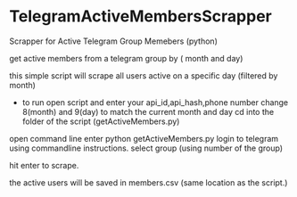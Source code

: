 # TelegramActiveMembersScrapper
Scrapper for Active Telegram Group Memebers (python)

get active members from a telegram group by ( month and day)

this simple script will scrape all users active on a specific day (filtered by month)

- to run 
open script and enter your api_id,api_hash,phone number
change 8(month) and 9(day) to match the current month and day
cd into the folder of the script (getActiveMembers.py)

open command line
enter python getActiveMembers.py
login to telegram using commandline instructions.
select group (using number of the group)

hit enter to scrape.

the active users will be saved in members.csv (same location as the script.)
